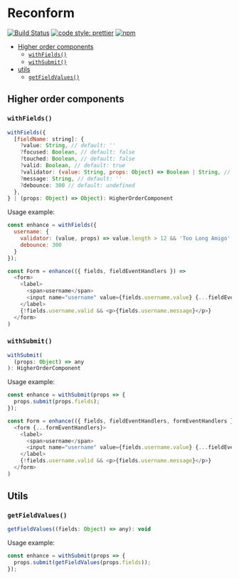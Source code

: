 # Reconform

[![Build Status](https://travis-ci.org/iamjoshellis/reconform.svg?branch=master)](https://travis-ci.org/iamjoshellis/reconform)
[![code style: prettier](https://img.shields.io/badge/code_style-prettier-ff69b4.svg)](https://github.com/prettier/prettier)
[![npm](https://img.shields.io/npm/v/reconform.svg)](https://www.npmjs.com/package/reconform)

* [Higher order components](#higher-order-components)
  + [`withFields()`](#withfields)
  + [`withSubmit()`](#withsubmit)
* [utils](#utils)
  + [`getFieldValues()`](#getfieldvalues)

## Higher order components

### `withFields()`

```js
withFields({
  [fieldName: string]: {
    ?value: String, // default: ''
    ?focused: Boolean, // default: false
    ?touched: Boolean, // default: false
    ?valid: Boolean, // default: true
    ?validator: (value: String, props: Object) => Boolean | String, // default: undefined
    ?message: String, // default: ''
    ?debounce: 300 // default: undefined
  },
} | (props: Object) => Object): HigherOrderComponent
```

Usage example:

```js
const enhance = withFields({
  username: {
    validator: (value, props) => value.length > 12 && 'Too Long Amigo',
    debounce: 300
  }
});

const Form = enhance(({ fields, fieldEventHandlers }) =>
  <form>
    <label>
      <span>username</span>
      <input name="username" value={fields.username.value} {...fieldEventHandlers} />
    </label>
    {!fields.username.valid && <p>{fields.username.message}</p>}
  </form>
)
```

### `withSubmit()`

```js
withSubmit(
  (props: Object) => any
): HigherOrderComponent
```

Usage example:

```js
const enhance = withSubmit(props => {
  props.submit(props.fields);
});

const Form = enhance(({ fields, fieldEventHandlers, formEventHandlers }) =>
  <form {...formEventHandlers}>
    <label>
      <span>username</span>
      <input name="username" value={fields.username.value} {...fieldEventHandlers} />
    </label>
    {!fields.username.valid && <p>{fields.username.message}</p>}
  </form>
)
```

## Utils

### `getFieldValues()`

```js
getFieldValues((fields: Object) => any): void
```

Usage example:

```js
const enhance = withSubmit(props => {
  props.submit(getFieldValues(props.fields));
});
```